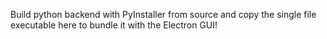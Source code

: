 Build python backend with PyInstaller from source and copy the single file executable here to bundle it with the Electron GUI!
